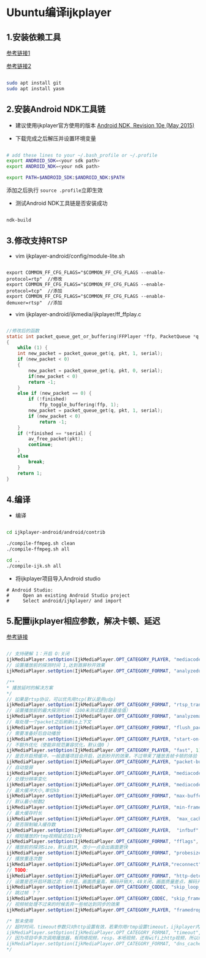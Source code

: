 # Ubuntu编译ijkplayer

## 1.安装依赖工具

[参考链接1](https://blog.csdn.net/qq372848728/article/details/62170288)

[参考链接2](https://github.com/bilibili/ijkplayer)

```bash

sudo apt install git
sudo apt install yasm

```

## 2.安装Android NDK工具链

* 建议使用ijkplayer官方使用的版本
[Android NDK, Revision 10e (May 2015)](https://developer.android.google.cn/ndk/downloads/older_releases.html)

* 下载完成之后解压并设置环境变量

```bash

# add these lines to your ~/.bash_profile or ~/.profile
export ANDROID_SDK=<your sdk path>
export ANDROID_NDK=<your ndk path>

export PATH=$ANDROID_SDK:$ANDROID_NDK:$PATH

```
添加之后执行 ```source .profile```立即生效

* 测试Android NDK工具链是否安装成功
```bash

ndk-build

```

## 3.修改支持RTSP

* vim ijkplayer-android/config/module-lite.sh

```vim

export COMMON_FF_CFG_FLAGS="$COMMON_FF_CFG_FLAGS --enable-protocol=rtp"  //修改
export COMMON_FF_CFG_FLAGS="$COMMON_FF_CFG_FLAGS --enable-protocol=tcp"  //添加
export COMMON_FF_CFG_FLAGS="$COMMON_FF_CFG_FLAGS --enable-demuxer=rtsp"  //添加

```
* vim ijkplayer-android/ijkmedia/ijkplayer/ff_ffplay.c

```c

//修改后的函数
static int packet_queue_get_or_buffering(FFPlayer *ffp, PacketQueue *q, AVPacket *pkt, int *serial, int *finished)
{
    while (1) {
    int new_packet = packet_queue_get(q, pkt, 1, serial);
    if (new_packet < 0)
    {
        new_packet = packet_queue_get(q, pkt, 0, serial);
        if(new_packet < 0)
        return -1;
    }
    else if (new_packet == 0) {
        if (!finished)
            ffp_toggle_buffering(ffp, 1);
        new_packet = packet_queue_get(q, pkt, 1, serial);
        if (new_packet < 0)
            return -1;
    }
    if (*finished == *serial) {
        av_free_packet(pkt);
        continue;
    }
    else
        break;
    }
    return 1;
}

```

## 4.编译

* 编译
```bash

cd ijkplayer-android/android/contrib

./compile-ffmpeg.sh clean
./compile-ffmpeg.sh all

cd ..
./compile-ijk.sh all

```
* 将ijkplayer项目导入Android studio
```
# Android Studio:
#     Open an existing Android Studio project
#     Select android/ijkplayer/ and import

```


## 5.配置ijkplayer相应参数，解决卡顿、延迟

[参考链接](https://blog.csdn.net/u013270727/article/details/83900062)

```java

// 支持硬解 1：开启 O:关闭
ijkMediaPlayer.setOption(IjkMediaPlayer.OPT_CATEGORY_PLAYER, "mediacodec-hevc", 1);
// 设置播放前的探测时间 1,达到首屏秒开效果
ijkMediaPlayer.setOption(IjkMediaPlayer.OPT_CATEGORY_FORMAT, "analyzeduration", 1);

/**
* 播放延时的解决方案
*/
// 如果是rtsp协议，可以优先用tcp(默认是用udp)
ijkMediaPlayer.setOption(IjkMediaPlayer.OPT_CATEGORY_FORMAT, "rtsp_transport", "tcp");
// 设置播放前的最大探测时间 （100未测试是否是最佳值）
ijkMediaPlayer.setOption(IjkMediaPlayer.OPT_CATEGORY_FORMAT, "analyzemaxduration", 100L);
// 每处理一个packet之后刷新io上下文
ijkMediaPlayer.setOption(IjkMediaPlayer.OPT_CATEGORY_FORMAT, "flush_packets", 1L);
// 需要准备好后自动播放
ijkMediaPlayer.setOption(IjkMediaPlayer.OPT_CATEGORY_PLAYER, "start-on-prepared", 1);
// 不额外优化（使能非规范兼容优化，默认值0 ）
ijkMediaPlayer.setOption(IjkMediaPlayer.OPT_CATEGORY_PLAYER, "fast", 1);
// 是否开启预缓冲，一般直播项目会开启，达到秒开的效果，不过带来了播放丢帧卡顿的体验
ijkMediaPlayer.setOption(IjkMediaPlayer.OPT_CATEGORY_PLAYER, "packet-buffering",  0);
// 自动旋屏
ijkMediaPlayer.setOption(IjkMediaPlayer.OPT_CATEGORY_PLAYER, "mediacodec-auto-rotate", 0);
// 处理分辨率变化
ijkMediaPlayer.setOption(IjkMediaPlayer.OPT_CATEGORY_PLAYER, "mediacodec-handle-resolution-change", 0);
// 最大缓冲大小,单位kb
ijkMediaPlayer.setOption(IjkMediaPlayer.OPT_CATEGORY_FORMAT, "max-buffer-size", 0);
// 默认最小帧数2
ijkMediaPlayer.setOption(IjkMediaPlayer.OPT_CATEGORY_PLAYER, "min-frames", 2);
// 最大缓存时长
ijkMediaPlayer.setOption(IjkMediaPlayer.OPT_CATEGORY_PLAYER,  "max_cached_duration", 3); //300
// 是否限制输入缓存数
ijkMediaPlayer.setOption(IjkMediaPlayer.OPT_CATEGORY_PLAYER,  "infbuf", 1);
// 缩短播放的rtmp视频延迟在1s内
ijkMediaPlayer.setOption(IjkMediaPlayer.OPT_CATEGORY_FORMAT, "fflags", "nobuffer");
// 播放前的探测Size，默认是1M, 改小一点会出画面更快
ijkMediaPlayer.setOption(IjkMediaPlayer.OPT_CATEGORY_FORMAT, "probesize", 200); //1024L)
// 播放重连次数
ijkMediaPlayer.setOption(IjkMediaPlayer.OPT_CATEGORY_PLAYER,"reconnect",5);
// TODO:
ijkMediaPlayer.setOption(IjkMediaPlayer.OPT_CATEGORY_FORMAT, "http-detect-range-support", 0);
// 设置是否开启环路过滤: 0开启，画面质量高，解码开销大，48关闭，画面质量差点，解码开销小
ijkMediaPlayer.setOption(IjkMediaPlayer.OPT_CATEGORY_CODEC, "skip_loop_filter", 48L);
// 跳过帧 ？？
ijkMediaPlayer.setOption(IjkMediaPlayer.OPT_CATEGORY_CODEC, "skip_frame", 0);
// 视频帧处理不过来的时候丢弃一些帧达到同步的效果
ijkMediaPlayer.setOption(IjkMediaPlayer.OPT_CATEGORY_PLAYER, "framedrop", 5);

/* 暂未使用
// 超时时间，timeout参数只对http设置有效，若果你用rtmp设置timeout，ijkplayer内部会忽略timeout参数。rtmp的timeout参数含义和http的不一样。
ijkMediaPlayer.setOption(IjkMediaPlayer.OPT_CATEGORY_FORMAT, "timeout", 10000000);
// 因为项目中多次调用播放器，有网络视频，resp，本地视频，还有wifi上http视频，所以得清空DNS才能播放WIFI上的视频
ijkMediaPlayer.setOption(IjkMediaPlayer.OPT_CATEGORY_FORMAT, "dns_cache_clear", 1);
*/

```






